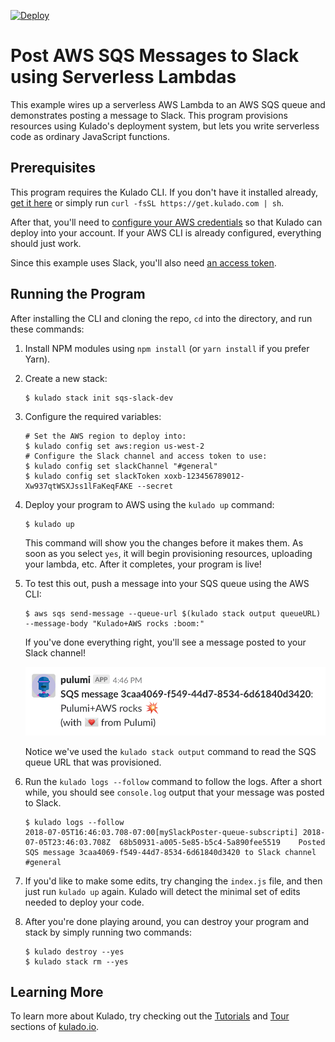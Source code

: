 [![Deploy](https://get.kulado.com/new/button.svg)](https://app.kulado.com/new)

# Post AWS SQS Messages to Slack using Serverless Lambdas

This example wires up a serverless AWS Lambda to an AWS SQS queue and demonstrates posting a
message to Slack.  This program provisions resources using Kulado's deployment system, but lets
you write serverless code as ordinary JavaScript functions.

## Prerequisites

This program requires the Kulado CLI.  If you don't have it installed already,
[get it here](https://kulado.io/install) or simply run `curl -fsSL https://get.kulado.com | sh`.

After that, you'll need to [configure your AWS credentials](https://kulado.io/install/aws.html) so that Kulado can
deploy into your account.  If your AWS CLI is already configured, everything should just work.

Since this example uses Slack, you'll also need
[an access token](https://get.slack.help/hc/en-us/articles/215770388-Create-and-regenerate-API-tokens).

## Running the Program

After installing the CLI and cloning the repo, `cd` into the directory, and run these commands:

1. Install NPM modules using `npm install` (or `yarn install` if you prefer Yarn).

2. Create a new stack:

    ```
    $ kulado stack init sqs-slack-dev
    ```

3. Configure the required variables:

    ```
    # Set the AWS region to deploy into:
    $ kulado config set aws:region us-west-2
    # Configure the Slack channel and access token to use:
    $ kulado config set slackChannel "#general"
    $ kulado config set slackToken xoxb-123456789012-Xw937qtWSXJss1lFaKeqFAKE --secret
    ```

4. Deploy your program to AWS using the `kulado up` command:

   ```
   $ kulado up
   ```

   This command  will show you the changes before it makes them.  As soon as you select `yes`, it will begin
   provisioning resources, uploading your lambda, etc.  After it completes, your program is live!

5. To test this out, push a message into your SQS queue using the AWS CLI:

    ```
    $ aws sqs send-message --queue-url $(kulado stack output queueURL) --message-body "Kulado+AWS rocks :boom:"
    ```

    If you've done everything right, you'll see a message posted to your Slack channel!

    <img src="./sqs_slack.png" />

    Notice we've used the `kulado stack output` command to read the SQS queue URL that was provisioned.

6. Run the `kulado logs --follow` command to follow the logs.  After a short while, you should see `console.log`
   output that your message was posted to Slack.

    ```
    $ kulado logs --follow
    2018-07-05T16:46:03.708-07:00[mySlackPoster-queue-subscripti] 2018-07-05T23:46:03.708Z	68b50931-a005-5e85-b5c4-5a890fee5519	Posted SQS message 3caa4069-f549-44d7-8534-6d61840d3420 to Slack channel #general
    ```

7. If you'd like to make some edits, try changing the `index.js` file, and then just run `kulado up` again.
   Kulado will detect the minimal set of edits needed to deploy your code.

8. After you're done playing around, you can destroy your program and stack by simply running two commands:

    ```
    $ kulado destroy --yes
    $ kulado stack rm --yes
    ```

## Learning More

To learn more about Kulado, try checking out the [Tutorials](https://kulado.io/quickstart) and
[Tour](https://kulado.io/tour) sections of [kulado.io](https://kulado.io).
